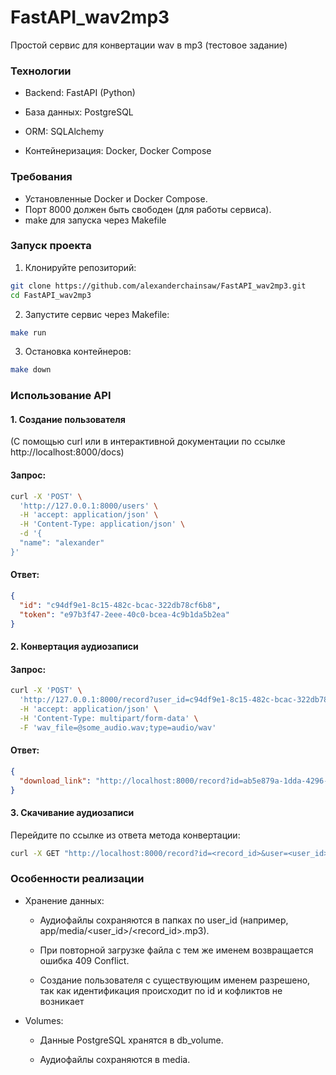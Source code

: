 # FastAPI_wav2mp3
Простой сервис для конвертации wav в mp3 (тестовое задание)


### Технологии
 - Backend: FastAPI (Python)

 - База данных: PostgreSQL

 - ORM: SQLAlchemy

 - Контейнеризация: Docker, Docker Compose

### Требования
- Установленные Docker и Docker Compose. 
- Порт 8000 должен быть свободен (для работы сервиса).
- make для запуска через Makefile

### Запуск проекта

1. Клонируйте репозиторий:
```bash
git clone https://github.com/alexanderchainsaw/FastAPI_wav2mp3.git
cd FastAPI_wav2mp3
```
2. Запустите сервис через Makefile:
```bash
make run
```


3. Остановка контейнеров:


```bash
make down
```

### Использование API
#### 1. Создание пользователя
(С помощью curl или в интерактивной документации по ссылке http://localhost:8000/docs)
#### Запрос:


```bash
curl -X 'POST' \
  'http://127.0.0.1:8000/users' \
  -H 'accept: application/json' \
  -H 'Content-Type: application/json' \
  -d '{
  "name": "alexander"
}'
```
#### Ответ:

```json
{
  "id": "c94df9e1-8c15-482c-bcac-322db78cf6b8",
  "token": "e97b3f47-2eee-40c0-bcea-4c9b1da5b2ea"
}
```
#### 2. Конвертация аудиозаписи

#### Запрос:

```bash
curl -X 'POST' \
  'http://127.0.0.1:8000/record?user_id=c94df9e1-8c15-482c-bcac-322db78cf6b8&token=e97b3f47-2eee-40c0-bcea-4c9b1da5b2ea' \
  -H 'accept: application/json' \
  -H 'Content-Type: multipart/form-data' \
  -F 'wav_file=@some_audio.wav;type=audio/wav'
  ```
#### Ответ:

```json
{
  "download_link": "http://localhost:8000/record?id=ab5e879a-1dda-4296-91a5-4f889f4f8e02&user_id=c94df9e1-8c15-482c-bcac-322db78cf6b8"
}
```
#### 3. Скачивание аудиозаписи

Перейдите по ссылке из ответа метода конвертации:

```bash
curl -X GET "http://localhost:8000/record?id=<record_id>&user=<user_id>"
```
### Особенности реализации
 - Хранение данных:
    - Аудиофайлы сохраняются в папках по user_id (например, app/media/<user_id>/<record_id>.mp3).

    - При повторной загрузке файла с тем же именем возвращается ошибка 409 Conflict.
  
    - Создание пользователя с существующим именем разрешено, так как идентификация происходит по id и кофликтов не возникает

 
 - Volumes:

    - Данные PostgreSQL хранятся в db_volume.

    - Аудиофайлы сохраняются в media.
